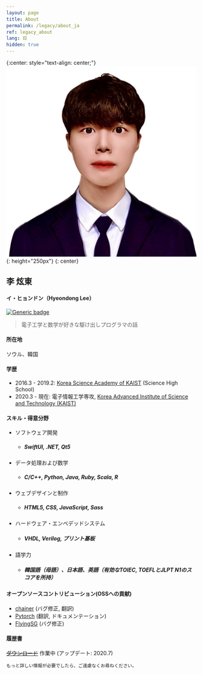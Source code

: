 ```yaml
---
layout: page
title: About
permalink: /legacy/about_ja
ref: legacy_about
lang: 日
hidden: true
---
```

{:center: style="text-align: center;"}
![profile](./image/profile.jpg){: height="250px"} 
{: center}

## 李 炫東
#### イ・ヒョンドン（Hyeondong Lee）
[![Generic badge](https://img.shields.io/badge/Email-Hyeondong_Lee-brown.svg)](mailto:hyeondnl@kaist.ac.kr) 
> 電子工学と数学が好きな駆け出しプログラマの話


#### 所在地
ソウル、韓国

#### 学歴
- 2016.3 - 2019.2: [Korea Science Academy of KAIST](https://ksa.hs.kr/Eng) (Science High School)
- 2020.3 - 現在: 電子情報工学専攻, [Korea Advanced Institute of Science and Technology (KAIST)](https://www.kaist.ac.kr/en/)

#### スキル・得意分野
- ソフトウェア開発
    - ##### SwiftUI, .NET, Qt5
- データ処理および数学
    - ##### C/C++, Python, Java, Ruby, Scala, R
- ウェブデザインと制作
    - ##### HTML5, CSS, JavaScript, Sass
- ハードウェア・エンベデッドシステム
    - ##### VHDL, Verilog, プリント基板
- 語学力
    - ##### 韓国語（母語）、日本語、英語（有効なTOIEC, TOEFLとJLPT N1のスコアを所持）

#### オープンソースコントリビューション(OSSへの貢献)
- [chainer]() (バグ修正, 翻訳)
- [Pytorch]() (翻訳, ドキュメンテーション)
- [FlyingSG]() (バグ修正)

#### 履歴書
 [~~ダウンロード~~]() 作業中 (アップデート: 2020.7)


`もっと詳しい情報が必要でしたら、ご遠慮なくお尋ねください。`
